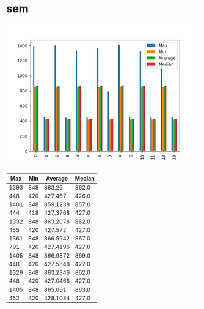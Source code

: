 # sem
![sem](sem.png)

| Max  | Min | Average  | Median |
| ---- | --- | -------- | ------ |
| 1393 | 848 | 863.26   | 862.0  |
| 448  | 420 | 427.467  | 426.0  |
| 1401 | 848 | 859.1238 | 857.0  |
| 444  | 418 | 427.3768 | 427.0  |
| 1332 | 848 | 863.2078 | 862.0  |
| 455  | 420 | 427.572  | 427.0  |
| 1361 | 848 | 866.5942 | 867.0  |
| 791  | 420 | 427.4196 | 427.0  |
| 1405 | 848 | 866.9872 | 869.0  |
| 448  | 420 | 427.5848 | 427.0  |
| 1329 | 848 | 863.2346 | 862.0  |
| 448  | 420 | 427.0466 | 427.0  |
| 1405 | 848 | 865.051  | 863.0  |
| 452  | 420 | 428.1084 | 427.0  |
